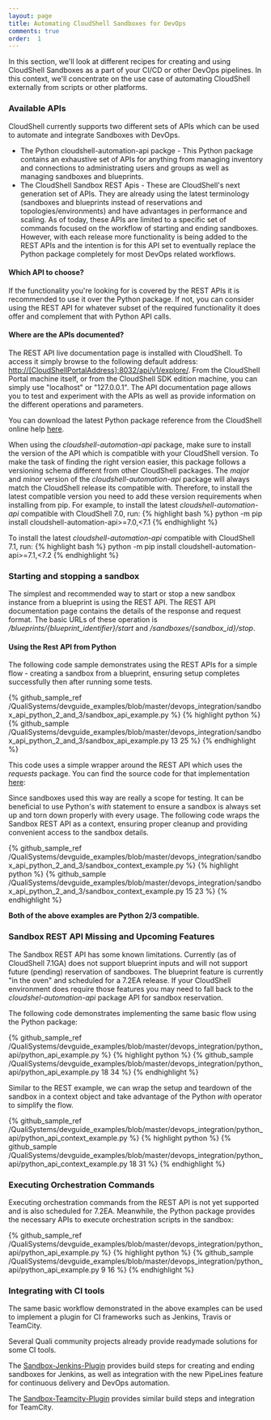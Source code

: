 ```yaml
---
layout: page
title: Automating CloudShell Sandboxes for DevOps
comments: true
order:  1
---
```

In this section, we'll look at different recipes for creating and using CloudShell Sandboxes as a part of your CI/CD
or other DevOps pipelines. In this context, we'll concentrate on the use case of automating CloudShell externally from scripts or other platforms.

### Available APIs

CloudShell currently supports two different sets of APIs which can be used to automate and integrate Sandboxes with DevOps.

* The Python cloudshell-automation-api packge - This Python package contains an exhaustive set of APIs for anything from managing inventory and connections to administrating users and groups as well as managing sandboxes and blueprints.  
* The CloudShell Sandbox REST Apis - These are CloudShell's next generation set of APIs. They are already using the latest terminology (sandboxes and blueprints instead of reservations and topologies/environments) and have advantages in performance and scaling. As of today, these APIs are limited to a specific set of commands focused on the workflow of starting and ending sandboxes. However, with each release more functionality is being added to the REST APIs and the intention is for this API set to eventually replace the Python package completely for most DevOps related workflows.

#### Which API to choose?
If the functionality you're looking for is covered by the REST APIs it is recommended to use it over the Python package.
If not, you can consider using the REST API for whatever subset of the required functionality it does offer and complement that with Python API calls.

#### Where are the APIs documented?
The REST API live documentation page is installed with CloudShell. To access it simply browse to the following default address:
[http://[CloudShellPortalAddress]:8032/api/v1/explore/](http://[CloudShellPortalAddress]:8032/api/v1/explore/). From the CloudShell Portal machine itself, or from the CloudShell SDK edition machine, you can simply use "localhost" or "127.0.0.1". The API documentation page allows you to test and experiment with the APIs as well as provide information on the different operations and parameters.

You can download the latest Python package reference from the CloudShell online help [here](http://help.qualisystems.com/Online%20Help/7.1.0.0/Portal/Content/API/Pyth-API-Overvw.htm?Highlight=cloudshell-automation-api).

When using the _cloudshell-automation-api_ package, make sure to install the version of the API which is compatible with your CloudShell version. To make the task of finding the right version easier, this package follows a versioning schema different from other CloudShell packages. The _major_ and _minor_ version of the _cloudshell-automation-api_ package will always match the CloudShell release its compatible with. Therefore, to install the latest compatible version you need to add these version requirements when installing from pip. For example, to install the latest _cloudshell-automation-api_ compatible with CloudShell 7.0, run:
{% highlight bash %}
python -m pip install cloudshell-automation-api>=7.0,<7.1
{% endhighlight %}

To install the latest _cloudshell-automation-api_ compatible with CloudShell 7.1, run:
{% highlight bash %}
python -m pip install cloudshell-automation-api>=7.1,<7.2
{% endhighlight %}

### Starting and stopping a sandbox

The simplest and recommended way to start or stop a new sandbox instance from a blueprint is using the REST API.
The REST API documentation page contains the details of the response and request format. The basic URLs of these operation is  _/blueprints/{blueprint_identifier}/start_ and _/sandboxes/{sandbox_id}/stop_.

#### Using the Rest API from Python

The following code sample demonstrates using the REST APIs for a simple flow - creating a sandbox from a blueprint, ensuring setup completes successfully then after running some tests.

{% github_sample_ref /QualiSystems/devguide_examples/blob/master/devops_integration/sandbox_api_python_2_and_3/sandbox_api_example.py %}
{% highlight python %}
{% github_sample /QualiSystems/devguide_examples/blob/master/devops_integration/sandbox_api_python_2_and_3/sandbox_api_example.py 13 25 %}
{% endhighlight %}

This code uses a simple wrapper around the REST API which uses the _requests_ package. You can find the source code for that implementation [here](https://github.com/QualiSystems/devguide_examples/blob/master/devops_integration/sandbox_api_python_2_and_3/sandbox_api/sandbox_apis.py):

Since sandboxes used this way are really a scope for testing. It can be beneficial to use Python's _with_ statement to ensure a sandbox is always set up and torn down properly with every usage. The following code wraps the Sandbox REST API as a context, ensuring proper cleanup and providing convenient access to the sandbox details.

{% github_sample_ref /QualiSystems/devguide_examples/blob/master/devops_integration/sandbox_api_python_2_and_3/sandbox_context_example.py %}
{% highlight python %}
{% github_sample /QualiSystems/devguide_examples/blob/master/devops_integration/sandbox_api_python_2_and_3/sandbox_context_example.py 15 23 %}
{% endhighlight %}


**Both of the above examples are Python 2/3 compatible.**

### Sandbox REST API Missing and Upcoming Features

The Sandbox REST API has some known limitations. Currently (as of CloudShell 7.1GA) does not support blueprint inputs and will not support future (pending) reservation of sandboxes. The blueprint feature is currently "in the oven" and scheduled for a 7.2EA release. If your CloudShell environment does require those features you may need to fall back to the _cloudshel-automation-api_ package API for sandbox reservation.

The following code demonstrates implementing the same basic flow using the Python package:

{% github_sample_ref /QualiSystems/devguide_examples/blob/master/devops_integration/python_api/python_api_example.py %}
{% highlight python %}
{% github_sample /QualiSystems/devguide_examples/blob/master/devops_integration/python_api/python_api_example.py 18 34 %}
{% endhighlight %}

Similar to the REST example, we can wrap the setup and teardown of the sandbox in a context object and take advantage of the Python _with_ operator to simplify the flow.

{% github_sample_ref /QualiSystems/devguide_examples/blob/master/devops_integration/python_api/python_api_context_example.py %}
{% highlight python %}
{% github_sample /QualiSystems/devguide_examples/blob/master/devops_integration/python_api/python_api_context_example.py 18 31 %}
{% endhighlight %}

### Executing Orchestration Commands

Executing orchestration commands from the REST API is not yet supported and is also scheduled for 7.2EA.
Meanwhile, the Python package provides the necessary APIs to execute orchestration scripts in the sandbox:

{% github_sample_ref /QualiSystems/devguide_examples/blob/master/devops_integration/python_api/python_api_example.py %}
{% highlight python %}
{% github_sample /QualiSystems/devguide_examples/blob/master/devops_integration/python_api/python_api_example.py 9 16 %}
{% endhighlight %}

### Integrating with CI tools

The same basic workflow demonstrated in the above examples can be used to implement a plugin for CI frameworks
such as Jenkins, Travis or TeamCity.

Several Quali community projects already provide readymade solutions for some CI tools.

The [Sandbox-Jenkins-Plugin](https://github.com/QualiSystems/Sandbox-Jenkins-Plugin) provides build steps for creating and ending sandboxes for Jenkins, as well as integration with the new PipeLines feature for continuous delivery and DevOps automation.

The [Sandbox-Teamcity-Plugin](https://github.com/QualiSystems/Sandbox-TeamCIty-Plugin) provides similar build steps and integration for TeamCity.

